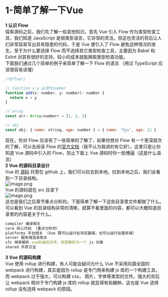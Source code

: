 # 1-简单了解一下Vue

**1 认识 Flow**<br />探索源码之前，我们先了解一些其他知识。首先 Vue 引入 Flow 作为类型检查工具，我们知道 JavaScript 是弱类型语言，它非常的灵活。但这也灵活的背后让人们非常容易写出具有隐患的代码，于是 Vue 便引入了 Flow 避免这种情况的发生。至于为什么要选择 Flow 而不选择其它类型检查工具，主要因为 Babel 和 Eslint 对其有很好的支持，较小的成本就能换取类型检查功能。<br />下面我们通过几个简单的例子来简单了解一下 Flow 的语法 （用过 TypeScript 应该很容易读懂）
```javascript
/*@flow*/ 

// function x y 必须为number
function add(x: number, y: number): number {
  return x + y
}

// array
const arr: Array<number> = [1, 2, 3]

// obj
const obj: { name: string, age: number } = { name: 'hjx', age: 22 }
```
现在，你对 Flow 应该有了一些简单的了解了，如果你想对 Flow 有一个更深层次的了解，可以去阅读 Flow 的[官方文档](https://flow.org/en/docs/types/)（我不认为我讲的有它好）。这里只是让你知道 Vue 源码中引入的 Flow，防止下面上 Vue 源码时你一脸懵逼（这是什么语法）<br />**2 Vue 的源码目录设计**<br />Vue 的 [源码](https://github.com/vuejs/vue) 托管在 github 上，我们可以拉去到本地。拉到本地之后，我们会看到一下目录结构。<br />![image.png](https://cdn.nlark.com/yuque/0/2020/png/1532057/1594692973118-c687cd55-8dfb-46a7-881d-093bf93a7a81.png#align=left&display=inline&height=687&margin=%5Bobject%20Object%5D&name=image.png&originHeight=687&originWidth=424&size=32368&status=done&style=none&width=424)<br />Vue 的源码就在 src 目录下<br />![image.png](https://cdn.nlark.com/yuque/0/2020/png/1532057/1594693022586-21eb714f-4a8c-4842-9a8b-d86c733f7ff8.png#align=left&display=inline&height=190&margin=%5Bobject%20Object%5D&name=image.png&originHeight=190&originWidth=415&size=7975&status=done&style=none&width=415)<br />这也是我们之后章节重点分析的。下面简单了解一下这些目录里文件都做了什么。可以看到 Vue 的目录结构非常的清晰，就算不看里面的内容，都可以大概知道目录里的内容是关于什么。
```javascript
compiler 编译相关
core 核心代码 （重点分析的）
platforms 平台相关 （Vue 既可以运行在浏览器端，也可以运行在服务端）
server 服务端渲染相关
sfc 用来解析.vue后缀的文件，将其解析为一个 js 对象
shared 共享方法
```
**3 Vue 的源码构建**<br />Vue 使用 rollup 进行构建，有人可能会疑问为什么 Vue 不采用风靡全国的 webpack 进行构建，其实是因为 rollup 是专门用来构建 js 库的一个构建工具，而 webpack 过于强大，可以构建 css， 图片，字体等类型的文件。强大的背后让 webpack 相对于专门构建 js 库的 rollup 就显得有些臃肿。这也是 Vue 选择 rollup 没有选择 webpack 的原因。